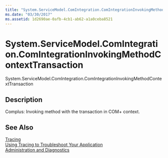 ```yaml
---
title: "System.ServiceModel.ComIntegration.ComIntegrationInvokingMethodContextTransaction"
ms.date: "03/30/2017"
ms.assetid: 1d2690ae-0afb-4cb1-ab62-a1a0ceba8521
---
```

# System.ServiceModel.ComIntegration.ComIntegrationInvokingMethodContextTransaction
System.ServiceModel.ComIntegration.ComIntegrationInvokingMethodContextTransaction  
  
## Description  
 Complus: Invoking method with the transaction in COM+ context.  
  
## See Also  
 [Tracing](../../../../../docs/framework/wcf/diagnostics/tracing/index.md)  
 [Using Tracing to Troubleshoot Your Application](../../../../../docs/framework/wcf/diagnostics/tracing/using-tracing-to-troubleshoot-your-application.md)  
 [Administration and Diagnostics](../../../../../docs/framework/wcf/diagnostics/index.md)
